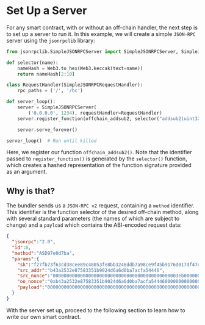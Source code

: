 # Set Up a Server

For any smart contract, with or without an off-chain handler, the next step is to set up a server to run it. In this example, we will create a simple `JSON-RPC` server using the `jsonrpclib` library:

```python
from jsonrpclib.SimpleJSONRPCServer import SimpleJSONRPCServer, SimpleJSONRPCRequestHandler

def selector(name):
    nameHash = Web3.to_hex(Web3.keccak(text=name))
    return nameHash[2:10]

class RequestHandler(SimpleJSONRPCRequestHandler):
    rpc_paths = ('/', '/hc')

def server_loop():
    server = SimpleJSONRPCServer(
        ('0.0.0.0', 1234), requestHandler=RequestHandler)
    server.register_function(offchain_addsub2, selector("addsub2(uint32,uint32)"))  # ASD97e0d7ba

    server.serve_forever()

server_loop()  # Run until killed
```

Here, we register our function `offchain_addsub2()`. Note that the identifier passed to `register_function()` is generated by the `selector()` function, which creates a hashed representation of the function signature provided as an argument.

## Why is that?

The bundler sends us a `JSON-RPC v2` request, containing a `method` identifier. This identifier is the function selector of the desired off-chain method, along with several standard parameters (the names of which are subject to change) and a `payload` which contains the ABI-encoded request data:

``` JSON
{
  "jsonrpc":"2.0",
  "id":0,
  "method":"ASD97e0d7ba",
  "params":{
    "sk":"f27fb73f63cd38cee89c48053fe8bb3248ddb7a98ce9f45b9176d017df47d9ce",
    "src_addr":"b43a2532e87583351b9024d6a6d0ba7acfa54446",
    "src_nonce":"0000000000000000000000000000000000000000000003eb0000000000000003",
    "oo_nonce":"0xb43a2532e87583351b9024d6a6d0ba7acfa544460000000000000003",
    "payload":"00000000000000000000000000000000000000000000000000000000000000020000000000000000000000000000000000000000000000000000000000000001"
  }
}
```

With the server set up, proceed to the following section to learn how to write our own smart contract.
